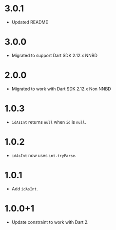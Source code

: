 # 3.0.1
* Updated README

# 3.0.0
* Migrated to support Dart SDK 2.12.x NNBD

# 2.0.0
* Migrated to work with Dart SDK 2.12.x Non NNBD

# 1.0.3
* `idAsInt` returns `null` when `id` is `null`.

# 1.0.2
* `idAsInt` now uses `int.tryParse`.

# 1.0.1
* Add `idAsInt`.

# 1.0.0+1
* Update constraint to work with Dart 2.
